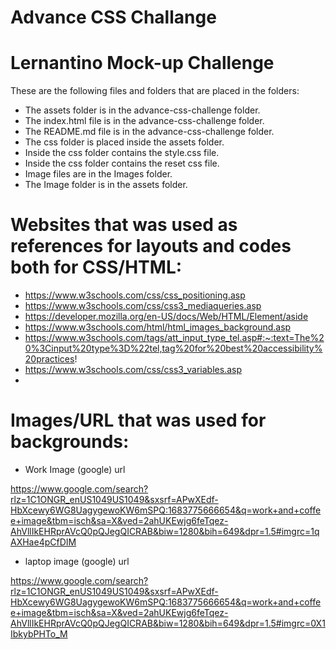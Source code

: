 # Advance CSS Challange

# Lernantino Mock-up Challenge

These are the following files and folders that are placed in the folders:

- The assets folder is in the advance-css-challenge folder.
- The index.html file is in the advance-css-challenge folder.
- The README.md file is in the advance-css-challenge folder.
- The css folder is placed inside the assets folder.
- Inside the css folder contains the style.css file.
- Inside the css folder contains the reset css file.
- Image files are in the Images folder.
- The Image folder is in the assets folder.


# Websites that was used as references for layouts and codes both for CSS/HTML:

* https://www.w3schools.com/css/css_positioning.asp
* https://www.w3schools.com/css/css3_mediaqueries.asp
* https://developer.mozilla.org/en-US/docs/Web/HTML/Element/aside
* https://www.w3schools.com/html/html_images_background.asp
* https://www.w3schools.com/tags/att_input_type_tel.asp#:~:text=The%20%3Cinput%20type%3D%22tel,tag%20for%20best%20accessibility%20practices!
* https://www.w3schools.com/css/css3_variables.asp
* 


 
# Images/URL that was used for backgrounds:

* Work Image (google) url

https://www.google.com/search?rlz=1C1ONGR_enUS1049US1049&sxsrf=APwXEdf-HbXcewy6WG8UagygewoKW6mSPQ:1683775666654&q=work+and+coffee+image&tbm=isch&sa=X&ved=2ahUKEwjg6feTqez-AhVllIkEHRprAVcQ0pQJegQICRAB&biw=1280&bih=649&dpr=1.5#imgrc=1qAXHae4pCfDIM

* laptop image (google) url

https://www.google.com/search?rlz=1C1ONGR_enUS1049US1049&sxsrf=APwXEdf-HbXcewy6WG8UagygewoKW6mSPQ:1683775666654&q=work+and+coffee+image&tbm=isch&sa=X&ved=2ahUKEwjg6feTqez-AhVllIkEHRprAVcQ0pQJegQICRAB&biw=1280&bih=649&dpr=1.5#imgrc=0X1IbkybPHTo_M
